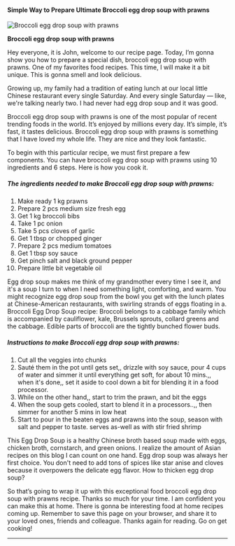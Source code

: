             

#### Simple Way to Prepare Ultimate Broccoli egg drop soup with prawns

![Broccoli egg drop soup with prawns](https://img-global.cpcdn.com/recipes/e955b42007343e31/751x532cq70/broccoli-egg-drop-soup-with-prawns-recipe-main-photo.jpg)

**Broccoli egg drop soup with prawns**

Hey everyone, it is John, welcome to our recipe page. Today, I’m gonna show you how to prepare a special dish, broccoli egg drop soup with prawns. One of my favorites food recipes. This time, I will make it a bit unique. This is gonna smell and look delicious.

Growing up, my family had a tradition of eating lunch at our local little Chinese restaurant every single Saturday. And every single Saturday — like, we're talking nearly two. I had never had egg drop soup and it was good.

Broccoli egg drop soup with prawns is one of the most popular of recent trending foods in the world. It’s enjoyed by millions every day. It’s simple, it’s fast, it tastes delicious. Broccoli egg drop soup with prawns is something that I have loved my whole life. They are nice and they look fantastic.

To begin with this particular recipe, we must first prepare a few components. You can have broccoli egg drop soup with prawns using 10 ingredients and 6 steps. Here is how you cook it.

##### The ingredients needed to make Broccoli egg drop soup with prawns:

1.  Make ready 1 kg prawns
2.  Prepare 2 pcs medium size fresh egg
3.  Get 1 kg broccoli bibs
4.  Take 1 pc onion
5.  Take 5 pcs cloves of garlic
6.  Get 1 tbsp or chopped ginger
7.  Prepare 2 pcs medium tomatoes
8.  Get 1 tbsp soy sauce
9.  Get pinch salt and black ground pepper
10.  Prepare little bit vegetable oil

Egg drop soup makes me think of my grandmother every time I see it, and it's a soup I turn to when I need something light, comforting, and warm. You might recognize egg drop soup from the bowl you get with the lunch plates at Chinese-American restaurants, with swirling strands of eggs floating in a. Broccoli Egg Drop Soup recipe: Broccoli belongs to a cabbage family which is accompanied by cauliflower, kale, Brussels sprouts, collard greens and the cabbage. Edible parts of broccoli are the tightly bunched flower buds.

##### Instructions to make Broccoli egg drop soup with prawns:

1.  Cut all the veggies into chunks
2.  Sauté them in the pot until gets set,, drizzle with soy sauce, pour 4 cups of water and simmer it until everything get soft, for about 10 mins.,, when it's done,, set it aside to cool down a bit for blending it in a food processor.
3.  While on the other hand,, start to trim the prawn, and bit the eggs
4.  When the soup gets cooled, start to blend it in a processors..,, then simmer for another 5 mins in low heat
5.  Start to pour in the beaten eggs and prawns into the soup, season with salt and pepper to taste. serves as-well as with stir fried shrimp

This Egg Drop Soup is a healthy Chinese broth based soup made with eggs, chicken broth, cornstarch, and green onions. I realize the amount of Asian recipes on this blog I can count on one hand. Egg drop soup was always her first choice. You don't need to add tons of spices like star anise and cloves because it overpowers the delicate egg flavor. How to thicken egg drop soup?

So that’s going to wrap it up with this exceptional food broccoli egg drop soup with prawns recipe. Thanks so much for your time. I am confident you can make this at home. There is gonna be interesting food at home recipes coming up. Remember to save this page on your browser, and share it to your loved ones, friends and colleague. Thanks again for reading. Go on get cooking!

* * *